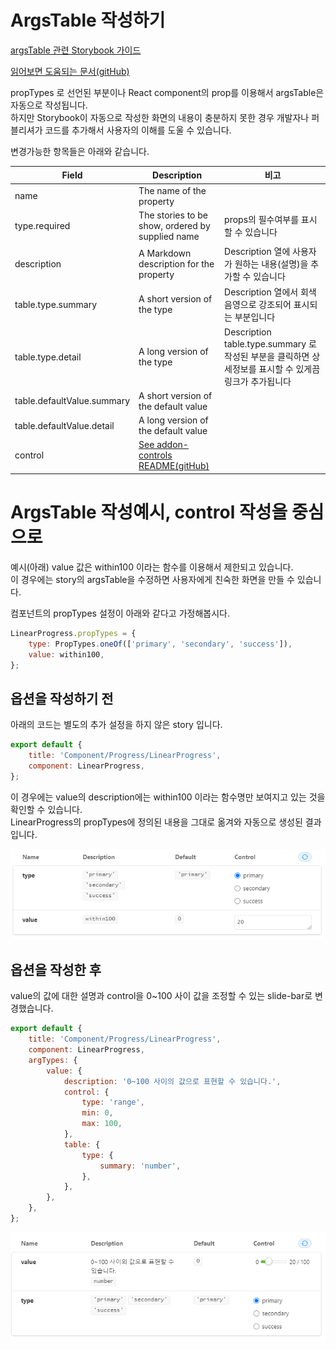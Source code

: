 # ArgsTable 작성하기

[argsTable 관련 Storybook 가이드](https://storybook.js.org/docs/react/writing-docs/doc-blocks#argstable, 'argtable')

[읽어보면 도움되는 문서(gitHub)](https://github.com/storybookjs/storybook/tree/next/addons/controls, 'github controls')

propTypes 로 선언된 부분이나 React component의 prop를 이용해서 argsTable은 자동으로 작성됩니다.  
하지만 Storybook이 자동으로 작성한 화면의 내용이 충분하지 못한 경우 개발자나 퍼블리셔가 코드를 추가해서 사용자의 이해를 도울 수 있습니다.

변경가능한 항목들은 아래와 같습니다.

| Field                      | Description                                                                                             | 비고                                                                                                   |
| -------------------------- | ------------------------------------------------------------------------------------------------------- | ------------------------------------------------------------------------------------------------------ |
| name                       | The name of the property                                                                                |                                                                                                        |
| type.required              | The stories to be show, ordered by supplied name                                                        | props의 필수여부를 표시할 수 있습니다                                                                  |
| description                | A Markdown description for the property                                                                 | Description 열에 사용자가 원하는 내용(설명)을 추가할 수 있습니다                                       |
| table.type.summary         | A short version of the type                                                                             | Description 열에서 회색음영으로 강조되어 표시되는 부분입니다                                           |
| table.type.detail          | A long version of the type                                                                              | Description table.type.summary 로 작성된 부분을 클릭하면 상세정보를 표시할 수 있게끔 링크가 추가됩니다 |
| table.defaultValue.summary | A short version of the default value                                                                    |                                                                                                        |
| table.defaultValue.detail  | A long version of the default value                                                                     |                                                                                                        |
| control                    | [See addon-controls README(gitHub)](https://github.com/storybookjs/storybook/tree/next/addons/controls) |                                                                                                        |

# ArgsTable 작성예시, control 작성을 중심으로

예시(아래) value 값은 within100 이라는 함수를 이용해서 제한되고 있습니다.  
이 경우에는 story의 argsTable을 수정하면 사용자에게 친숙한 화면을 만들 수 있습니다.

컴포넌트의 propTypes 설정이 아래와 같다고 가정해봅시다.

```javaScript
LinearProgress.propTypes = {
    type: PropTypes.oneOf(['primary', 'secondary', 'success']),
    value: within100,
};
```

## 옵션을 작성하기 전

아래의 코드는 별도의 추가 설정을 하지 않은 story 입니다.

```javaScript
export default {
    title: 'Component/Progress/LinearProgress',
    component: LinearProgress,
};
```

이 경우에는 value의 description에는 within100 이라는 함수명만 보여지고 있는 것을 확인할 수 있습니다.  
LinearProgress의 propTypes에 정의된 내용을 그대로 옮겨와 자동으로 생성된 결과입니다.

![옵션을 작성하기 전 예시](./img/argTable_01.png)

## 옵션을 작성한 후

value의 값에 대한 설명과 control을 0~100 사이 값을 조정할 수 있는 slide-bar로 변경했습니다.

```javaScript
export default {
    title: 'Component/Progress/LinearProgress',
    component: LinearProgress,
    argTypes: {
        value: {
            description: '0~100 사이의 값으로 표현할 수 있습니다.',
            control: {
                type: 'range',
                min: 0,
                max: 100,
            },
            table: {
                type: {
                    summary: 'number',
                },
            },
        },
    },
};
```

![옵션을 작성한 후 예시](./img/argTable_02.png)
